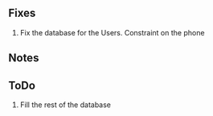 ## Fixes

1. Fix the database for the Users. Constraint on the phone

## Notes

## ToDo

1. Fill the rest of the database
